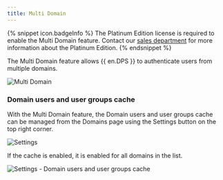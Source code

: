 ```yaml
---
title: Multi Domain
---
```

{% snippet icon.badgeInfo %} 
The Platinum Edition license is required to enable the Multi Domain feature. Contact our [sales department](mailto:sales@devolutions.net) for more information about the Platinum Edition. 
{% endsnippet %}  

The Multi Domain feature allows {{ en.DPS }} to authenticate users from multiple domains.  

![Multi Domain](https://webdevolutions.azureedge.net/docs/en/server/ServerOP8079.png)

### Domain users and user groups cache 
With the Multi Domain feature, the Domain users and user groups cache can be managed from the Domains page using the Settings button on the top right corner.  

![Settings](https://webdevolutions.azureedge.net/docs/en/server/ServerOp8084.png)

If the cache is enabled, it is enabled for all domains in the list. 

![Settings - Domain users and user groups cache](https://webdevolutions.azureedge.net/docs/en/server/ServerOp8085.png)